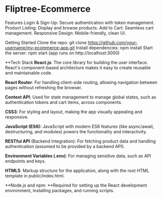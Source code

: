 # Fliptree-Ecommerce
Features
Login & Sign-Up: Secure authentication with token management.
Product Listing: Display and browse products.
Add to Cart: Seamless cart management.
Responsive Design: Mobile-friendly, clean UI.

Getting Started
Clone the repo: git clone https://github.com/your-username/my-ecommerce-app.git
Install dependencies: npm install
Start the server: npm start (app runs on http://localhost:3000)

**Tech Stack
**React.js**: The core library for building the user interface. React's component-based architecture makes it easy to create reusable and maintainable code.

**React Router**: For handling client-side routing, allowing navigation between pages without refreshing the browser.

**Context API**: Used for state management to manage global states, such as authentication tokens and cart items, across components.

**CSS3**: For styling and layout, making the app visually appealing and responsive.

**JavaScript (ES6):** JavaScript with modern ES6 features (like async/await, destructuring, and modules) powers the functionality and interactivity.

**RESTful API** (Backend Integration): For fetching product data and handling authentication (assumed to be provided by a backend API).

**Environment Variables (.env)**: For managing sensitive data, such as API endpoints and keys.

**HTML5**: Markup structure for the application, along with the root HTML template in public/index.html.

**Node.js and npm: **Required for setting up the React development environment, installing packages, and running scripts.

